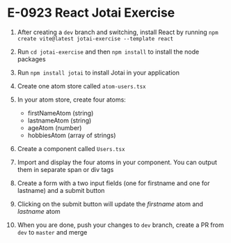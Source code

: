 # E-0923 React Jotai Exercise

1. After creating a `dev` branch and switching, install React by running `npm create vite@latest jotai-exercise --template react`
2. Run `cd jotai-exercise` and then `npm install` to install the node packages
3. Run `npm install jotai` to install Jotai in your application
4. Create one atom store called `atom-users.tsx`
5. In your atom store, create four atoms:
  
   - firstNameAtom (string)
   - lastnameAtom (string)
   - ageAtom (number)
   - hobbiesAtom (array of strings)

6. Create a component called `Users.tsx`
7. Import and display the four atoms in your component. You can output them in separate span or div tags
8. Create a form with a two input fields (one for firstname and one for lastname) and a submit button
9. Clicking on the submit button will update the *firstname* atom and *lastname* atom
10. When you are done, push your changes to `dev` branch, create a PR from `dev` to `master` and merge
